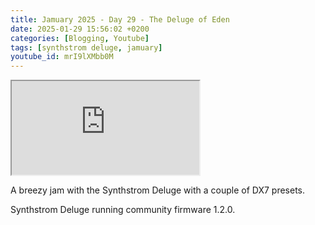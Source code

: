 ```yaml
---
title: Jamuary 2025 - Day 29 - The Deluge of Eden
date: 2025-01-29 15:56:02 +0200
categories: [Blogging, Youtube]
tags: [synthstrom deluge, jamuary]
youtube_id: mrI9lXMbb0M
---
```



<div class="embed-responsive embed-responsive-16by9" >
    <iframe class="embed-responsive-item"  src="https://www.youtube.com/embed/{{ page.youtube_id }}"></iframe>
</div>

A breezy jam with the Synthstrom Deluge with a couple of DX7 presets.

Synthstrom Deluge running community firmware 1.2.0.